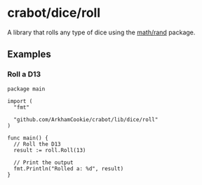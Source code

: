 # crabot/dice/roll

A library that rolls any type of dice using the [math/rand](https://pkg.go.dev/math/rand) package.

## Examples

### Roll a D13

```golang
package main

import (
  "fmt"

  "github.com/ArkhamCookie/crabot/lib/dice/roll"
)

func main() {
  // Roll the D13
  result := roll.Roll(13)

  // Print the output
  fmt.Println("Rolled a: %d", result)
}
```
